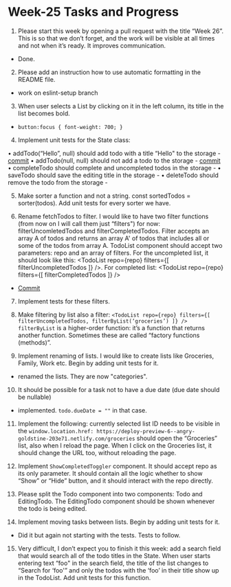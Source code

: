 # Week-25 Tasks and Progress

1. Please start this week by opening a pull request with the title “Week 26”. This is so that we don’t forget, and the work will be visible at all times and not when it’s ready. It improves communication.

- Done.

2. Please add an instruction how to use automatic formatting in the README file.

- work on eslint-setup branch

3. When user selects a List by clicking on it in the left column, its title in the list becomes bold.

- `button:focus { font-weight: 700; }`

4. Implement unit tests for the State class:

  • addTodo(“Hello”, null) should add todo with a title “Hello" to the storage
    - [commit](https://github.com/rdzcn/mk-todo/commit/46f553b5564af036f181c3663db97a82b40e005a) 
  • addTodo(null, null) should not add a todo to the storage
    - [commit](https://github.com/rdzcn/mk-todo/commit/46f553b5564af036f181c3663db97a82b40e005a)
  • completeTodo should complete and uncompleted todos in the storage
    -
  • saveTodo should save the editing title in the storage
    -
  • deleteTodo should remove the todo from the storage
    -

5. Make sorter a function and not a string. const sortedTodos = sorter(todos). Add unit tests for every sorter we have.



6. Rename fetchTodos to filter. I would like to have two filter functions (from now on I will call them just “filters") for now: filterUncomletedTodos and filterCompletedTodos. Filter accepts an array A of todos and returns an array A' of todos that includes all or some of the todos from array A. TodoList component should accept two parameters: repo and an array of filters. For the uncompleted list, it should look like this: <TodoList repo={repo} filters={[ filterUncompletedTodos ]} />. For completed list: <TodoList repo={repo} filters={[ filterCompletedTodos ]} />

- [Commit](https://github.com/rdzcn/mk-todo/commit/ab9f133394d3f468c619b6d5f9be3149ec341b07)

7. Implement tests for these filters.



8. Make filtering by list also a filter:
`<TodoList repo={repo} filters={[ filterUncompletedTodos, filterByList(‘groceries’) ]} />`
`filterByList` is a higher-order function: it’s a function that returns another function. Sometimes these are called “factory functions (methods)”.



9. Implement renaming of lists. I would like to create lists like Groceries, Family, Work etc. Begin by adding unit tests for it.

 - renamed the lists. They are now "categories".

10. It should be possible for a task not to have a due date (due date should be nullable)

 - implemented. `todo.dueDate = ""` in that case.

11. Implement the following: currently selected list ID needs to be visible in the `window.location.href: https://deploy-preview-6--angry-goldstine-203e71.netlify.com/groceries` should open the “Groceries” list, also when I reload the page. When I click on the Groceries list, it should change the URL too, without reloading the page.



12. Implement `ShowCompletedToggler` component. It should accept repo as its only parameter. It should contain all the logic whether to show “Show” or “Hide” button, and it should interact with the repo directly.



13. Please split the Todo component into two components: Todo and EditingTodo. The EditingTodo component should be shown whenever the todo is being edited.



14. Implement moving tasks between lists. Begin by adding unit tests for it.

  - Did it but again not starting with the tests. Tests to follow. 

15. Very difficult, I don’t expect you to finish it this week: add a search field that would search all of the todo titles in the State. When user starts entering text “foo" in the search field, the title of the list changes to “Search for ‘foo'” and only the todos with the ‘foo’ in their title show up in the TodoList. Add unit tests for this function.

